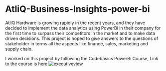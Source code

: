 # AtliQ-Business-Insights-power-bi
AtliQ Hardware is growing rapidly in the recent years, and they have decided to implement the data analytics using PowerBi in their company for the first time to surpass their competitors in the market and to make data driven decisions. This project is hoped to give answers to the questions of stakeholder in terms all the aspects like finance, sales, marketing and supply chain.

I worked on this project by following the Codebasics PowerBi Course, Link to the course is here
![executiveview](https://github.com/neerajaChoragudi/AtliQ-Business-Insights-power-bi/assets/141207588/54172fd5-a356-49b2-a0dd-7e80eefc67e3)
